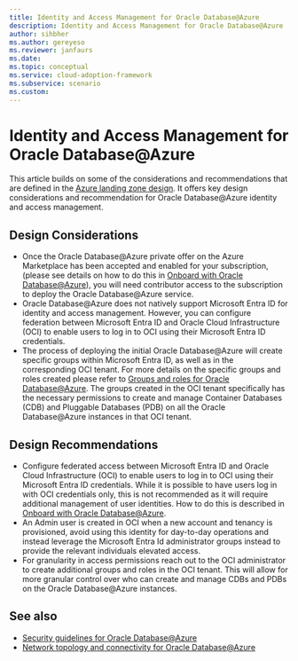 ```yaml
---
title: Identity and Access Management for Oracle Database@Azure
description: Identity and Access Management for Oracle Database@Azure
author: sihbher
ms.author: gereyeso
ms.reviewer: janfaurs
ms.date: 
ms.topic: conceptual
ms.service: cloud-adoption-framework
ms.subservice: scenario
ms.custom: 
---
```

# Identity and Access Management for Oracle Database@Azure

This article builds on some of the considerations and recommendations that are defined in the [Azure landing zone design](/azure/cloud-adoption-framework/ready/landing-zone/). It offers key design considerations and recommendation for Oracle Database@Azure identity and access management.

## Design Considerations

- Once the Oracle Database@Azure private offer on the Azure Marketplace has been accepted and enabled for your subscription, (please see details on how to do this in [Onboard with Oracle Database@Azure](/azure/oracle/oracle-db/onboard-oracle-database)), you will need contributor access to the subscription to deploy the Oracle Database@Azure service.
- Oracle Database@Azure does not natively support Microsoft Entra ID for identity and access management. However, you can configure federation between Microsoft Entra ID and Oracle Cloud Infrastructure (OCI) to enable users to log in to OCI using their Microsoft Entra ID credentials.
- The process of deploying the initial Oracle Database@Azure will create specific groups within Microsoft Entra ID, as well as in the corresponding OCI tenant. For more details on the specific groups and roles created please refer to [Groups and roles for Oracle Database@Azure](/azure/oracle/oracle-db/oracle-database-groups-roles). The groups created in the OCI tenant specifically has the necessary permissions to create and manage Container Databases (CDB) and Pluggable Databases (PDB) on all the Oracle Database@Azure instances in that OCI tenant.

## Design Recommendations

- Configure federated access between Microsoft Entra ID and Oracle Cloud Infrastructure (OCI) to enable users to log in to OCI using their Microsoft Entra ID credentials. While it is possible to have users log in with OCI credentials only, this is not recommended as it will require additional management of user identities. How to do this is described in [Onboard with Oracle Database@Azure](/azure/oracle/oracle-db/onboard-oracle-database#step-3-optional-create-identity-federation-using-azures-identity-service).
- An Admin user is created in OCI when a new account and tenancy is provisioned, avoid using this identity for day-to-day operations and instead leverage the Microsoft Entra Id administrator groups instead to provide the relevant individuals elevated access.
- For granularity in access permissions reach out to the OCI administrator to create additional groups and roles in the OCI tenant. This will allow for more granular control over who can create and manage CDBs and PDBs on the Oracle Database@Azure instances.

## See also

- [Security guidelines for Oracle Database@Azure](oracle-security-overview-odaa.md)
- [Network topology and connectivity for Oracle Database@Azure](oracle-network-topology-odaa.md)
